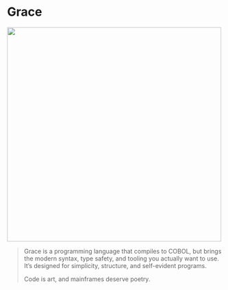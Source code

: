 # Grace

<img src="https://www.ufrgs.br/enigma/wp-content/uploads/2021/06/ghcobol.jpg" width="500">

> Grace is a programming language that compiles to COBOL, but brings  
> the modern syntax, type safety, and tooling you actually want to use.  
> It’s designed for simplicity, structure, and self-evident programs.  
> 
> Code is art, and mainframes deserve poetry.

